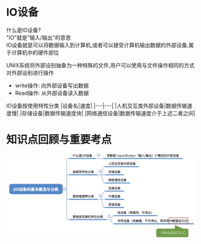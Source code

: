 
# IO设备
什么是IO设备?\
"IO"就是"输入/输出"的意思\
IO设备就是可以将数据输入到计算机,或者可以接受计算机输出数据的外部设备,属于计算机中的硬件部位

UNIX系统将外部设别抽象为一种特殊的文件,用户可以使用与文件操作相同的方式对外部设别进行操作
- write操作: 向外部设备写出数据
- Read操作: 从外部设备读入数据

IO设备按使用特性分类
|设备名|速度|
|---|---|
|人机交互类外部设备|数据传输速度慢|
|存储设备|数据传输速度快|
|网络通信设备|数据传输速度介于上述二者之间|

# 知识点回顾与重要考点
<img src="../img/IO设备的基本概念与分类--知识点回顾与重要考点.png">